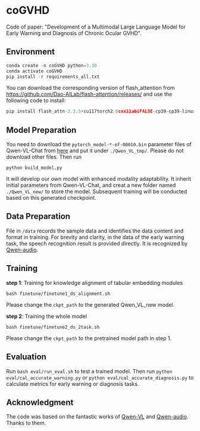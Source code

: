 # coGVHD

Code of paper: "Development of a Multimodal Large Language Model for Early Warning and Diagnosis of Chronic Ocular GVHD".


## Environment

```python
conda create -n coGVHD python=3.10
conda activate coGVHD
pip install -r requirements_all.txt
```
You can download the corresponding version of flash_attention from https://github.com/Dao-AILab/flash-attention/releases/ and use the following code to install:
```python
pip install flash_attn-2.3.5+cu117torch2.0cxx11abiFALSE-cp39-cp39-linux_x86_64.whl --no-build-isolation
```


## Model Preparation



You need to download the `pytorch_model-*-of-00010.bin` parameter files of Qwen-VL-Chat from [here](https://huggingface.co/Qwen/Qwen-VL-Chat) and put it under `./Qwen_VL_tmp/`. Please do not download other files. Then run 
```
python build_model.py
```  
It will develop our own model with enhanced modality adaptability. It inherit initial parameters from Qwen-VL-Chat, and creat a new folder named `./Qwen_VL_new/` to store the model. Subsequent training will be conducted based on this generated checkpoint.

## Data Preparation
File in `/data` records the sample data and identifies the data content and format in training. For brevity and clarity, in the data of the early warning task, the speech recognition result is provided directly. It is recognized by [Qwen-audio](https://github.com/QwenLM/Qwen-Audio).


## Training
**step 1**: Training for knowledge alignment of tabular embedding modules
```
bash finetune/finetune1_ds_alignment.sh
```
Please change the `ckpt_path` to the generated Qwen_VL_new model.


**step 2**: Training the whole model
```
bash finetune/finetune2_ds_2task.sh
```
Please change the `ckpt_path` to the pretrained model path in step 1.



## Evaluation
Run `bash eval/run_eval.sh` to test a trained model. Then run `python eval/cal_accurate_warning.py`  or `python eval/cal_accurate_diagnosis.py` to calculate metrics for early warning or diagnosis tasks.


## Acknowledgment
The code was based on the fantastic works of [Qwen-VL](https://github.com/QwenLM/Qwen-VL) and  [Qwen-audio](https://github.com/QwenLM/Qwen-Audio). Thanks to them.
